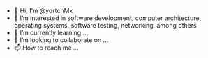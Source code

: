 - 👋 Hi, I’m @yortchMx
- 👀 I’m interested in software development, computer architecture, operating systems, software testing, networking, among others
- 🌱 I’m currently learning ...
- 💞️ I’m looking to collaborate on ...
- 📫 How to reach me ...

<!---
yortchMx/yortchMx is a ✨ special ✨ repository because its `README.md` (this file) appears on your GitHub profile.
You can click the Preview link to take a look at your changes.
--->
